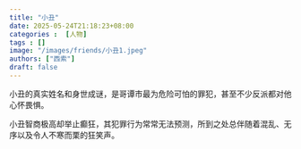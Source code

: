 ```yaml
---
title: "小丑"
date: 2025-05-24T21:18:23+08:00
categories :  [人物]
tags : []
image: "/images/friends/小丑1.jpeg"
authors: ["西索"]
draft: false
---
```


小丑的真实姓名和身世成谜，是哥谭市最为危险可怕的罪犯，甚至不少反派都对他心怀畏惧。

小丑智商极高却举止癫狂，其犯罪行为常常无法预测，所到之处总伴随着混乱、无序以及令人不寒而栗的狂笑声。

<!--more-->

